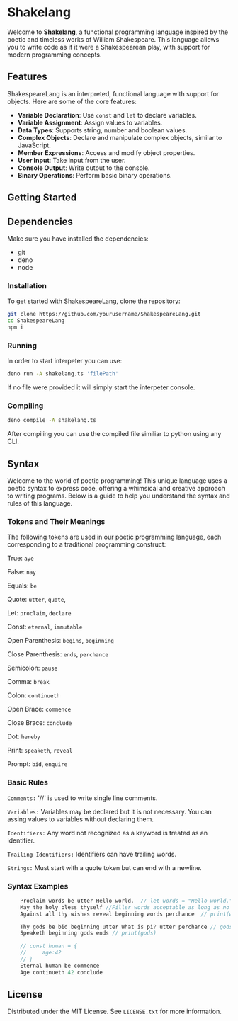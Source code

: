 # Shakelang

Welcome to **Shakelang**, a functional programming language inspired by the poetic and timeless works of William Shakespeare. This language allows you to write code as if it were a Shakespearean play, with support for modern programming concepts.

## Features

ShakespeareLang is an interpreted, functional language with support for objects. Here are some of the core features:

-   **Variable Declaration**: Use `const` and `let` to declare variables.
-   **Variable Assignment**: Assign values to variables.
-   **Data Types**: Supports string, number and boolean values.
-   **Complex Objects**: Declare and manipulate complex objects, similar to JavaScript.
-   **Member Expressions**: Access and modify object properties.
-   **User Input**: Take input from the user.
-   **Console Output**: Write output to the console.
-   **Binary Operations**: Perform basic binary operations.

## Getting Started

## Dependencies

Make sure you have installed the dependencies:

-   git
-   deno
-   node

### Installation

To get started with ShakespeareLang, clone the repository:

```sh
git clone https://github.com/yourusername/ShakespeareLang.git
cd ShakespeareLang
npm i
```

### Running

In order to start interpeter you can use:

```sh
deno run -A shakelang.ts 'filePath'
```

If no file were provided it will simply start the interpeter console.

### Compiling

```sh
deno compile -A shakelang.ts
```

After compiling you can use the compiled file similiar to python using any CLI.

## Syntax

Welcome to the world of poetic programming! This unique language uses a poetic syntax to express code, offering a whimsical and creative approach to writing programs. Below is a guide to help you understand the syntax and rules of this language.

### Tokens and Their Meanings

The following tokens are used in our poetic programming language, each corresponding to a traditional programming construct:

True: `aye`

False: `nay`

Equals: `be`

Quote: `utter`, `quote`,

Let: `proclaim`, `declare`

Const: `eternal`, `immutable`

Open Parenthesis: `begins`, `beginning`

Close Parenthesis: `ends`, `perchance`

Semicolon: `pause`

Comma: `break`

Colon: `continueth`

Open Brace: `commence`

Close Brace: `conclude`

Dot: `hereby`

Print: `speaketh`, `reveal`

Prompt: `bid`, `enquire`

### Basic Rules

`Comments:` '//' is used to write single line comments.

`Variables:` Variables may be declared but it is not necessary. You can assing values to variables without declaring them.

`Identifiers:` Any word not recognized as a keyword is treated as an identifier.

`Trailing Identifiers:` Identifiers can have trailing words.

`Strings:` Must start with a quote token but can end with a newline.

### Syntax Examples

```js
    Proclaim words be utter Hello world.  // let words = "Hello world."
    May the holy bless thyself //Filler words acceptable as long as no keywords are used this is allowed.
    Against all thy wishes reveal beginning words perchance  // print(words)
```

```js
    Thy gods be bid beginning utter What is pi? utter perchance // gods = prompt('What is pi?')
    Speaketh beginning gods ends // print(gods)
```

```js
    // const human = {
    //     age:42
    // }
    Eternal human be commence
    Age continueth 42 conclude
```

## License

Distributed under the MIT License. See `LICENSE.txt` for more information.
